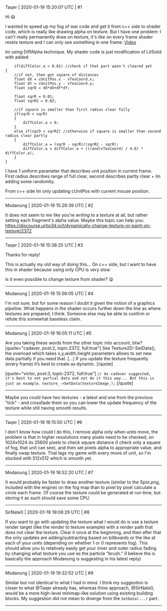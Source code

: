 Taqer | 2020-01-19 15:20:07 UTC | #1

Hi :smiley:

I wanted to speed up my fog of war code and get it from c++ side to shader code, which is really like drawing alpha on texture. But I have one problem: I can't really permanently draw on texture, it's like on every frame shader resets texture and I can only see something in one frame:
[Video](https://cdn.discordapp.com/attachments/668069542085525507/668248857917915136/2020-01-19_01-06-21.mp4)

Im using DiffAlpha technique. My shader code is just modification of LitSolid with added:
```
	if(diffColor.a > 0.01) //check if that part wasn't cleared yet
{
	//if not, then get square of distances
	float dX = cUnitPos.x - vTexCoord.x;
	float dY = cUnitPos.y - vTexCoord.y;
	float sqrD = dX*dX+dY*dY;
	
	float sqrR = 0.01;
	float sqrR2 = 0.02;
	
	//if square is smaller than first radius clear fully
	if(sqrD < sqrR)
	{
		diffColor.a = 0;
	}
	else if(sqrD < sqrR2) //otherwise if square is smaller than second radius clear partly
	{
		diffColor.a = (sqrD - sqrR)/(sqrR2 - sqrR);
		diffColor.a = diffColor.a + ((rand(vTexCoord) / 4.0) * diffColor.a);
	}
}
```
I have 1 uniform parameter that describes unit position in current frame. First radius describes range of full clear, second describes partly clear + Im adding some randomity.	

From c++ side Im only updating cUnitPos with current mouse position.

-------------------------

Modanung | 2020-01-19 15:26:39 UTC | #2

It does not seem to me like you're _writing_ to a texture at all, but rather setting each fragment's alpha value. Maybe this topic can help you:
https://discourse.urho3d.io/t/dynamically-change-texture-or-paint-on-texture/2372

-------------------------

Taqer | 2020-01-19 15:38:25 UTC | #3

Thanks for reply!

This is actually my old way of doing this... On c++ side, but I want to have this in shader because using only CPU is very slow.

Is it even possible to change texture from shader? :frowning:

-------------------------

Modanung | 2020-01-19 15:56:05 UTC | #4

I'm not sure, but for some reason I doubt it given the notion of a graphics _pipeline_. What happens in the shader occurs further down the line as where textures are prepared, I think.
Someone else may be able to confirm or refute this somewhat baseless claim.

-------------------------

Modanung | 2020-01-19 16:05:11 UTC | #5

Are you taking these words from the other topic into account, btw?
[quote="cadaver, post:2, topic:2372, full:true"]
See Texture2D::SetData(), the overload which takes x,y,width,height parameters allows to set new data partially if you need that. [...] If you update the texture frequently (every frame) it’s best to create as dynamic.
[/quote]

[quote="victor, post:3, topic:2372, full:true"]
`// As cadaver suggested, it's best to set partial data and not do it this way... But this is just an example.`
`texture_->SetData(textureImage_);`
[/quote]

-----

Maybe you could have two textures - a latest and one from the previous "tick" - and crossfade them so you can lower the update frequency of the texture while still having smooth results.

-------------------------

Taqer | 2020-01-19 16:15:50 UTC | #6

I don't know how could I do this, I remove alpha only when units move, the problem is that in higher resolutions many pixels need to be checked, on 1024x1024 its 25600 pixels to check square distance (I check only a square of fog, that unit can see), and then set pixels alpha to appropriate value, and finally swap texture. That lags my game with every move of unit, so I'm stucked with 512x512 which is smooth yet.

-------------------------

Modanung | 2020-01-19 16:52:20 UTC | #7

It would probably be faster to draw another texture (similar to the Spot.png, included with the engine) on the fog map than to  pixel by pixel calculate a circle each frame.
Of course the texture could be generated at run time, but storing it as such should save some CPU.

-------------------------

SirNate0 | 2020-01-19 19:06:29 UTC | #8

If you want to go with updating the texture what I would do is use a texture render target (like the render to texture example) with a render path that does not clear the texture. Clear it once at the beginning, and then after that the only updates are adding/subtracting based on billboards or the like at each of your units (depending on whether 1 or 0 represents fog). This should allow you to relatively easily get your inner and outer radius fading by changing what texture you use as the particle "brush." (I believe the is basically the approach Modanung is suggesting in his latest reply)

-------------------------

Modanung | 2020-01-19 19:32:52 UTC | #9

Similar but not identical to what I had in mind. I think my suggestion is closer to what @Taqer already has, whereas thine approach, @SirNate0, would be a more high-level minimap-like solution using existing building blocks. My suggestion did not mean to diverge from the `SetData(...)` part.

-------------------------

